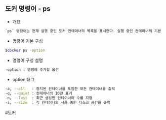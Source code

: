 ## 도커 명령어 - ps

- 개요
```txt
`ps` 명령어는 현재 실행 중인 도커 컨테이너의 목록을 표시한다. 실행 중인 컨테이너의 기본 정보를 확인하기 쉽다.
```

- 명령어 기본 구성
```bash
$docker ps -option
```

- 명령어 구성 설명
```bash
-option : 명령에 추가할 옵션
```

- option 태그
```bash
-a, --all   : 중지된 컨테이너를 포함한 모든 컨테이너를 출력
-q, --quiet : 컨테이너의 ID만 표기
-n, --last  : 최근 생성된 컨테이너의 수를 지정
-s, --size  : 각 컨테이너의 사용 중인 디스크 공간을 출력
```

#도커